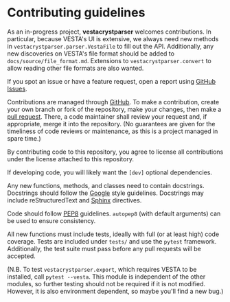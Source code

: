 # Contributing guidelines

As an in-progress project, **vestacrystparser** welcomes contributions.
In particular, because VESTA's UI is extensive, we always need new methods in
`vestacrystparser.parser.VestaFile` to fill out the API.
Additionally, any new discoveries on VESTA's file format should be added to
`docs/source/file_format.md`.
Extensions to `vestacrystparser.convert` to allow reading other file formats
are also wanted.

If you spot an issue or have a feature request, open a report using
[GitHub Issues](https://github.com/Griffin-Group/vestacrystparser/issues).

Contributions are managed through
[GitHub](https://github.com/Griffin-Group/vestacrystparser).
To make a contribution, create your own branch or fork of the repository, make
your changes, then make a
[pull request](https://github.com/Griffin-Group/vestacrystparser/pulls).
There, a code maintainer shall review your request and, if appropriate, merge
it into the repository.
(No guarantees are given for the timeliness of code reviews or maintenance,
as this is a project managed in spare time.)

By contributing code to this repository, you agree to license all contributions
under the license attached to this repository.

If developing code, you will likely want the `[dev]` optional dependencies.

Any new functions, methods, and classes need to contain docstrings.
Docstrings should follow the
[Google](https://google.github.io/styleguide/pyguide.html#38-comments-and-docstrings)
style guidelines.
Docstrings may include reStructuredText and
[Sphinx](https://www.sphinx-doc.org/en/master/index.html) directives.

Code should follow [PEP8](https://peps.python.org/pep-0008/) guidelines.
`autopep8` (with default arguments) can be used to ensure consistency.

All new functions must include tests, ideally with full (or at least high) code
coverage.
Tests are included under `tests/` and use the `pytest` framework.
Additionally, the test suite must pass before any pull requests will be
accepted.

(N.B. To test `vestacrystparser.export`, which requires VESTA to be installed,
call `pytest --vesta`. This module is independent of the other modules, so 
further testing should not be required if it is not modified.
However, it is also environment dependent, so maybe you'll find a new bug.)
